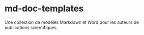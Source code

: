 # md-doc-templates
Une collection de modèles Markdown et Word pour les auteurs de publications scientifiques.
